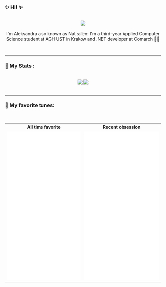 ### ✨ Hi! ✨
</br>

<div id="header" align="center">
  <img src="https://static.wikia.nocookie.net/undertale/images/7/72/Napsta_sprite.png/revision/latest?cb=20160403150652&path-prefix=pl" width="100"/>
  <p>I'm Aleksandra also known as Nat :alien: I'm a third-year Applied Computer Science student at AGH UST in Krakow and .NET developer at Comarch 👩‍💻</p>
</div>
</br>

---

### :space_invader: My Stats :

</br>

<div align="center">
   <img class="img" src="https://github-readme-stats.vercel.app/api/top-langs/?username=natruszka&layout=compact&theme=vision-friendly-dark" />
 <img class="img" src="https://github-readme-stats-zeta-smoky.vercel.app/api?username=natruszka" />
</div>
</br>

---

### 🎵 My favorite tunes:
</br>
<table align="center">
  <tr>
    <th>All time favorite</th>
    <th>Recent obsession</th>
  </tr>
  <tr>
    <td><a href="https://open.spotify.com/track/7DlaNytRNcrIWvCzsCRZKi?si=853ae6dfaf8d42db"><img src="card.svg" style="width: 280px; height:480px;" alt="Click to see the source"></a> </td>
    <td><a href="https://open.spotify.com/track/3JTjLyrnevl9ASw3ayGO2P?si=23a4445042784808"><img src="card_recent.svg" style="width: 280px; height:480px;" alt="Click to see the source"></a></td>
  </tr>
</table>

<!--
**natruszka/natruszka** is a ✨ _special_ ✨ repository because its `README.md` (this file) appears on your GitHub profile.

Here are some ideas to get you started:

- 🔭 I’m currently working on ...
- 🌱 I’m currently learning ...
- 👯 I’m looking to collaborate on ...
- 🤔 I’m looking for help with ...
- 💬 Ask me about ...
- 📫 How to reach me: ...
- 😄 Pronouns: ...
- ⚡ Fun fact: ...
-->
